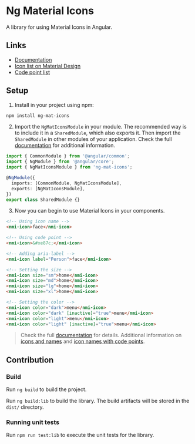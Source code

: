 # Ng Material Icons

A library for using Material Icons in Angular.

## Links

- [Documentation](https://dricholm.github.io/ng-mat-icons/)
- [Icon list on Material Design](https://material.io/tools/icons/)
- [Code point list](https://github.com/google/material-design-icons/blob/master/iconfont/codepoints)

## Setup

1. Install in your project using npm:

```bash
npm install ng-mat-icons
```

2. Import the `NgMatIconsModule` in your module. The recommended way is to include it in a `SharedModule`, which also exports it. Then import the `SharedModule` in other modules of your application. Check the full [documentation](https://dricholm.github.io/ng-mat-icons/) for additional information.

```typescript
import { CommonModule } from '@angular/common';
import { NgModule } from '@angular/core';
import { NgMatIconsModule } from 'ng-mat-icons';

@NgModule({
  imports: [CommonModule, NgMatIconsModule],
  exports: [NgMatIconsModule],
})
export class SharedModule {}
```

3. Now you can begin to use Material Icons in your components.

```html
<!-- Using icon name -->
<nmi-icon>face</nmi-icon>

<!-- Using code point -->
<nmi-icon>&#xe87c;</nmi-icon>

<!-- Adding aria-label -->
<nmi-icon label="Person">face</nmi-icon>

<!-- Setting the size -->
<nmi-icon size="sm">home</nmi-icon>
<nmi-icon size="md">home</nmi-icon>
<nmi-icon size="lg">home</nmi-icon>
<nmi-icon size="xl">home</nmi-icon>

<!-- Setting the color -->
<nmi-icon color="dark">menu</nmi-icon>
<nmi-icon color="dark" [inactive]="true">menu</nmi-icon>
<nmi-icon color="light">menu</nmi-icon>
<nmi-icon color="light" [inactive]="true">menu</nmi-icon>
```

> Check the full [documentation](https://dricholm.github.io/ng-mat-icons/) for details. Additional information on [icons and names](https://material.io/tools/icons/) and [icon names with code points](https://github.com/google/material-design-icons/blob/master/iconfont/codepoints).

## Contribution

### Build

Run `ng build` to build the project.

Run `ng build:lib` to build the library. The build artifacts will be stored in the `dist/` directory.

### Running unit tests

Run `npm run test:lib` to execute the unit tests for the library.

